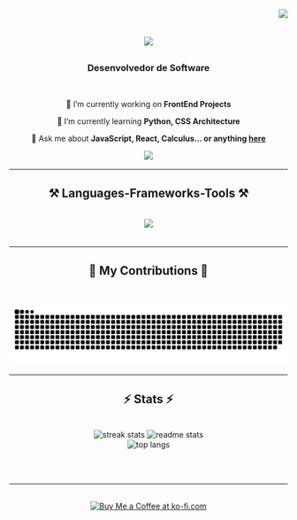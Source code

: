 <img align="right" src="https://visitor-badge.laobi.icu/badge?page_id=guilhermefurla.guilhermefurla" />

<h1 align="center">
    <img src="https://readme-typing-svg.herokuapp.com/?font=Righteous&size=35&center=true&vCenter=true&width=500&height=70&duration=4000&lines=Hi+There!+👋;+I'm+Guilherme+Furlanetti!;" />
</h1>

<h3 align="center">Desenvolvedor de Software</h3>

<br/>

<div align="center">
 
 🔭 I’m currently working on **FrontEnd Projects**
 
 🌱 I’m currently learning **Python, CSS Architecture**

💬 Ask me about **JavaScript, React, Calculus... or anything [here](https://github.com/guilhermefurla/guilhermefurla/issues)**

 </div>
 
<div align="center"> 
<!--   <a href="https://mail.google.com/mail/u/0/?hl=pt-BR#inbox?compose=DmwnWrRrlJJMVxssnQKmsTWbRkrDqGBCzHnWlTvrqHdmlsKPTfGBRzScbsZnlGxwFVMDglWkFmtv">
    <img src="https://img.shields.io/badge/Gmail-333333?style=for-the-badge&logo=gmail&logoColor=red" />
  </a> -->
  <a href="https://www.linkedin.com/in/guilherme-furlanetti-267a00302/" target="_blank">
    <img src="https://img.shields.io/badge/LinkedIn-0077B5?style=for-the-badge&logo=linkedin&logoColor=white" target="_blank" />
  </a>
</div>

 <hr/>
 
<h2 align="center">⚒️ Languages-Frameworks-Tools ⚒️</h2>
<br/>
<div align="center">
    <img src="https://skillicons.dev/icons?i=html,css,javascript,c,react,python,git,github,vscode" />
<!--     <img src="https://skillicons.dev/icons?i=nodejs" /><br> -->
</div>

<br/>
<hr/>

<div align="center">
  <h2>🐍 My Contributions 🐍</h2>
  <br>
</div>

![snake gif](https://github.com/guilhermefurla/guilhermefurla/blob/output/github-contribution-grid-snake.svg)

<hr/>

<h2 align="center">⚡ Stats ⚡</h2>
<br>
<div align=center>
  <img width=390 src="https://github-readme-streak-stats-guilhermefurla.vercel.app/?user=guilhermefurla&count_private=true&theme=react&border_radius=10" alt="streak stats"/>
  <img width=390 src="https://github-readme-stats-guilhermefurla.vercel.app/api?username=guilhermefurla&count_private=true&show_icons=true&theme=react&rank_icon=github&border_radius=10" alt="readme stats" />
  <br/>
  <img width=325 align="center" src="https://github-readme-stats-guilhermefurla.vercel.app/api/top-langs/?username=guilhermefurla&hide=HTML&langs_count=8&layout=compact&theme=react&border_radius=10&size_weight=0.5&count_weight=0.5&exclude_repo=github-readme-stats" alt="top langs" />
</div>

<br/><br/>

<hr/>

<br/>

<div align="center">
<a href='https://ko-fi.com/V7V4RAK9C' target='_blank'><img height='64' style='border:0px;height:64px;' src='https://storage.ko-fi.com/cdn/kofi1.png?v=3' border='0' alt='Buy Me a Coffee at ko-fi.com' /></a>
</div>

<br/>


